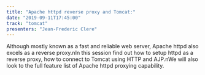 ```yaml
---
title: "Apache httpd reverse proxy and Tomcat:"
date: "2019-09-11T17:45:00"
track: "tomcat"
presenters: "Jean-Frederic Clere"
---
```


Although mostly known as a fast and reliable web server, Apache httpd also excels as a reverse proxy.nIn this session find out how to setup httpd as a reverse proxy, how to connect to Tomcat using HTTP and AJP.nWe will also look to the full feature list of Apache httpd proxying capability.